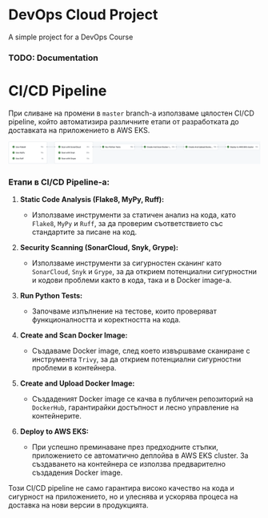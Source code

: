 # DevOps Cloud Project

A simple project for a DevOps Course 

### TODO: Documentation

# CI/CD Pipeline

При сливане на промени в `master` branch-a използваме цялостен CI/CD pipeline, който автоматизира различните етапи от разработката до доставката на приложението в AWS EKS.

![master-ci-pipeline](https://github.com/baczewski/devops-cloud-project/blob/master/blob/master-ci.png)

### Етапи в CI/CD Pipeline-а:

1. **Static Code Analysis (Flake8, MyPy, Ruff):**
   - Използваме инструменти за статичен анализ на кода, като `Flake8`, `MyPy` и `Ruff`, за да проверим съответствието със стандартите за писане на код.

2. **Security Scanning (SonarCloud, Snyk, Grype):**
   - Използваме инструменти за сигурностен сканинг като `SonarCloud`, `Snyk` и `Grype`, за да открием потенциални сигурностни и кодови проблеми както в кода, така и в Docker image-a.

3. **Run Python Tests:**
   - Започваме изпълнение на тестове, които проверяват функционалността и коректността на кода.

4. **Create and Scan Docker Image:**
   - Създаваме Docker image, след което извършваме сканиране с инструмента `Trivy`, за да открием потенциални сигурностни проблеми в контейнера.

5. **Create and Upload Docker Image:**
   - Създаденият Docker image се качва в публичен репозиторий на `DockerHub`, гарантирайки достъпност и лесно управление на контейнерите.

6. **Deploy to AWS EKS:**
   - При успешно преминаване през предходните стъпки, приложението се автоматично деплойва в AWS EKS cluster. За създаването на контейнера се използва предварително създадения Docker image.

Този CI/CD pipeline не само гарантира високо качество на кода и сигурност на приложението, но и улеснява и ускорява процеса на доставка на нови версии в продукцията.
